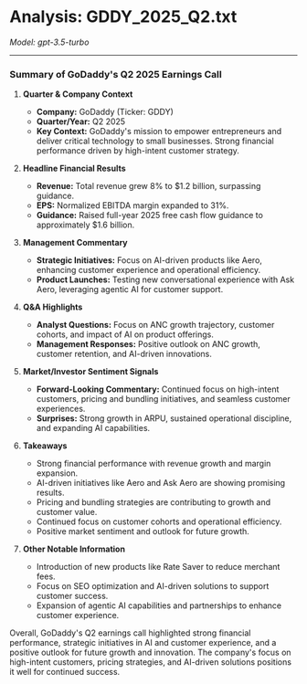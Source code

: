# Analysis: GDDY_2025_Q2.txt

*Model: gpt-3.5-turbo*

---

### Summary of GoDaddy's Q2 2025 Earnings Call

1. **Quarter & Company Context**
   - **Company:** GoDaddy (Ticker: GDDY)
   - **Quarter/Year:** Q2 2025
   - **Key Context:** GoDaddy's mission to empower entrepreneurs and deliver critical technology to small businesses. Strong financial performance driven by high-intent customer strategy.

2. **Headline Financial Results**
   - **Revenue:** Total revenue grew 8% to $1.2 billion, surpassing guidance.
   - **EPS:** Normalized EBITDA margin expanded to 31%.
   - **Guidance:** Raised full-year 2025 free cash flow guidance to approximately $1.6 billion.

3. **Management Commentary**
   - **Strategic Initiatives:** Focus on AI-driven products like Aero, enhancing customer experience and operational efficiency.
   - **Product Launches:** Testing new conversational experience with Ask Aero, leveraging agentic AI for customer support.

4. **Q&A Highlights**
   - **Analyst Questions:** Focus on ANC growth trajectory, customer cohorts, and impact of AI on product offerings.
   - **Management Responses:** Positive outlook on ANC growth, customer retention, and AI-driven innovations.

5. **Market/Investor Sentiment Signals**
   - **Forward-Looking Commentary:** Continued focus on high-intent customers, pricing and bundling initiatives, and seamless customer experiences.
   - **Surprises:** Strong growth in ARPU, sustained operational discipline, and expanding AI capabilities.

6. **Takeaways**
   - Strong financial performance with revenue growth and margin expansion.
   - AI-driven initiatives like Aero and Ask Aero are showing promising results.
   - Pricing and bundling strategies are contributing to growth and customer value.
   - Continued focus on customer cohorts and operational efficiency.
   - Positive market sentiment and outlook for future growth.

7. **Other Notable Information**
   - Introduction of new products like Rate Saver to reduce merchant fees.
   - Focus on SEO optimization and AI-driven solutions to support customer success.
   - Expansion of agentic AI capabilities and partnerships to enhance customer experience.

Overall, GoDaddy's Q2 earnings call highlighted strong financial performance, strategic initiatives in AI and customer experience, and a positive outlook for future growth and innovation. The company's focus on high-intent customers, pricing strategies, and AI-driven solutions positions it well for continued success.